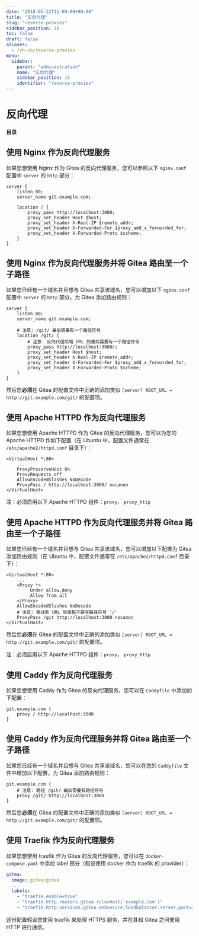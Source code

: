 ```yaml
---
date: "2018-05-22T11:00:00+00:00"
title: "反向代理"
slug: "reverse-proxies"
sidebar_position: 16
toc: false
draft: false
aliases:
  - /zh-cn/reverse-proxies
menu:
  sidebar:
    parent: "administration"
    name: "反向代理"
    sidebar_position: 16
    identifier: "reverse-proxies"
---
```


# 反向代理

**目录**

## 使用 Nginx 作为反向代理服务

如果您想使用 Nginx 作为 Gitea 的反向代理服务，您可以参照以下 `nginx.conf` 配置中 `server` 的 `http` 部分：

```
server {
    listen 80;
    server_name git.example.com;

    location / {
        proxy_pass http://localhost:3000;
        proxy_set_header Host $host;
        proxy_set_header X-Real-IP $remote_addr;
        proxy_set_header X-Forwarded-For $proxy_add_x_forwarded_for;
        proxy_set_header X-Forwarded-Proto $scheme;
    }
}
```

## 使用 Nginx 作为反向代理服务并将 Gitea 路由至一个子路径

如果您已经有一个域名并且想与 Gitea 共享该域名，您可以增加以下 `nginx.conf` 配置中 `server` 的 `http` 部分，为 Gitea 添加路由规则：

```
server {
    listen 80;
    server_name git.example.com;

    # 注意: /git/ 最后需要有一个路径符号
    location /git/ {
        # 注意: 反向代理后端 URL 的最后需要有一个路径符号
        proxy_pass http://localhost:3000/;
        proxy_set_header Host $host;
        proxy_set_header X-Real-IP $remote_addr;
        proxy_set_header X-Forwarded-For $proxy_add_x_forwarded_for;
        proxy_set_header X-Forwarded-Proto $scheme;
    }
}
```

然后您**必须**在 Gitea 的配置文件中正确的添加类似 `[server] ROOT_URL = http://git.example.com/git/` 的配置项。

## 使用 Apache HTTPD 作为反向代理服务

如果您想使用 Apache HTTPD 作为 Gitea 的反向代理服务，您可以为您的 Apache HTTPD 作如下配置（在 Ubuntu 中，配置文件通常在 `/etc/apache2/httpd.conf` 目录下）：

```
<VirtualHost *:80>
    ...
    ProxyPreserveHost On
    ProxyRequests off
    AllowEncodedSlashes NoDecode
    ProxyPass / http://localhost:3000/ nocanon
</VirtualHost>
```

注：必须启用以下 Apache HTTPD 组件：`proxy`， `proxy_http`

## 使用 Apache HTTPD 作为反向代理服务并将 Gitea 路由至一个子路径

如果您已经有一个域名并且想与 Gitea 共享该域名，您可以增加以下配置为 Gitea 添加路由规则（在 Ubuntu 中，配置文件通常在 `/etc/apache2/httpd.conf` 目录下）：

```
<VirtualHost *:80>
    ...
    <Proxy *>
         Order allow,deny
         Allow from all
    </Proxy>
    AllowEncodedSlashes NoDecode
    # 注意: 路径和 URL 后面都不要写路径符号 '/'
    ProxyPass /git http://localhost:3000 nocanon
</VirtualHost>
```

然后您**必须**在 Gitea 的配置文件中正确的添加类似 `[server] ROOT_URL = http://git.example.com/git/` 的配置项。

注：必须启用以下 Apache HTTPD 组件：`proxy`， `proxy_http`

## 使用 Caddy 作为反向代理服务

如果您想使用 Caddy 作为 Gitea 的反向代理服务，您可以在 `Caddyfile` 中添加如下配置：

```
git.example.com {
    proxy / http://localhost:3000
}
```

## 使用 Caddy 作为反向代理服务并将 Gitea 路由至一个子路径

如果您已经有一个域名并且想与 Gitea 共享该域名，您可以在您的 `Caddyfile` 文件中增加以下配置，为 Gitea 添加路由规则：

```
git.example.com {
    # 注意: 路径 /git/ 最后需要有路径符号
    proxy /git/ http://localhost:3000
}
```

然后您**必须**在 Gitea 的配置文件中正确的添加类似 `[server] ROOT_URL = http://git.example.com/git/` 的配置项。

## 使用 Traefik 作为反向代理服务

如果您想使用 traefik 作为 Gitea 的反向代理服务，您可以在 `docker-compose.yaml` 中添加 label 部分（假设使用 docker 作为 traefik 的 provider）：

```yaml
gitea:
  image: gitea/gitea
  ...
  labels:
    - "traefik.enable=true"
    - "traefik.http.routers.gitea.rule=Host(`example.com`)"
    - "traefik.http.services.gitea-websecure.loadbalancer.server.port=3000"
```

这份配置假设您使用 traefik 来处理 HTTPS 服务，并在其和 Gitea 之间使用 HTTP 进行通信。
